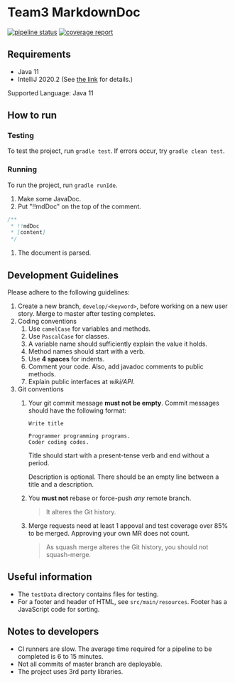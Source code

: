 # Team3 MarkdownDoc

[![pipeline status](https://csed332.postech.ac.kr/team3-2020/MarkdownDoc/badges/master/pipeline.svg)](https://csed332.postech.ac.kr/team3-2020/MarkdownDoc/-/commits/master)
[![coverage report](https://csed332.postech.ac.kr/team3-2020/MarkdownDoc/badges/master/coverage.svg)](https://csed332.postech.ac.kr/team3-2020/MarkdownDoc/-/commits/master)

## Requirements

- Java 11
- IntelliJ 2020.2
  (See [the link](https://jetbrains.org/intellij/sdk/docs/reference_guide/jcef.html) for details.)

Supported Language: Java 11

## How to run

### Testing
To test the project, run `gradle test`.
If errors occur, try `gradle clean test`.

### Running

To run the project, run `gradle runIde`.

1. Make some JavaDoc.
1. Put "!!mdDoc" on the top of the comment.
```java
/**
 * !!mdDoc
 * [content]
 */
```
1. The document is parsed.

## Development Guidelines

Please adhere to the following guidelines:

1. Create a new branch, `develop/<keyword>`, before working on a new user story. Merge to master after testing completes.
1. Coding conventions
   1. Use `camelCase` for variables and methods.
   1. Use `PascalCase` for classes.
   1. A variable name should sufficiently explain the value it holds.
   1. Method names should start with a verb.
   1. Use **4 spaces** for indents.
   1. Comment your code. Also, add javadoc comments to public methods.
   1. Explain public interfaces at _wiki/API_.
1. Git conventions
   1. Your git commit message **must not be empty**. Commit messages should have the following format:
      ```
      Write title
   
      Programmer programming programs.
	  Coder coding codes.
      ```
	  Title should start with a present-tense verb and end without a period.
	  
	  Description is optional. There should be an empty line between a title and a description.
   1. You **must not** rebase or force-push _any_ remote branch.
      > It alteres the Git history.
   1. Merge requests need at least 1 appoval and test coverage over 85% to be merged.
      Approving your own MR does not count.
	  > As squash merge alteres the Git history, you should not squash-merge.
      
## Useful information

- The `testData` directory contains files for testing.
- For a footer and header of HTML, see `src/main/resources`.
Footer has a JavaScript code for sorting.

## Notes to developers

- CI runners are slow. The average time required for a pipeline to be completed is 6 to 15 minutes.
- Not all commits of master branch are deployable.
- The project uses 3rd party libraries.